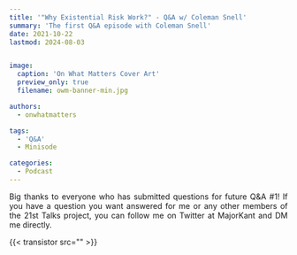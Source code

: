 ```yaml
---
title: '"Why Existential Risk Work?" - Q&A w/ Coleman Snell'
summary: 'The first Q&A episode with Coleman Snell'
date: 2021-10-22
lastmod: 2024-08-03


image:
  caption: 'On What Matters Cover Art'
  preview_only: true
  filename: owm-banner-min.jpg

authors:
  - onwhatmatters

tags:
  - 'Q&A'
  - Minisode

categories: 
  - Podcast
---
```


<div style="text-align: justify">
Big thanks to everyone who has submitted questions for future Q&A #1! If you have a question you want answered for me or any other members of the 21st Talks project, you can follow me on Twitter at MajorKant and DM me directly. 

{{< transistor src="" >}}
</div>